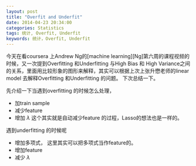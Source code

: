 ```yaml
---
layout: post
title: "Overfit and Underfit"
date: 2014-04-23 20:34:00
categories: Statistics
tags: 统计, Overfit, Underfit
keywords: 统计，Overfit, Underfit
---
```


今天在看coursera 上Andrew Ng的[machine learning][Ng]第六周的课程视频的时候，又一次提到Overfitting 和Underfitting 与High Bias 和 High Variance之间的关系，里面用比较形象的图形来解释，其实可以根据上次上张升懋老师的linear model 去解释Overfitting 和Underfitting 的问题。 下次总结一下。

先介绍一下当遇到overfitting 的时候怎么处理，

* 加train sample
* 减少feature
* 增加 $\lambda$ 这个其实就是自动减少feature 的过程，Lasso的想法也是一样的。

遇到underfitting 的时候呢

* 增加多项式， 这里其实可以把多项式当作feature的。
* 增加feature
* 减少 $\lambda$ 

